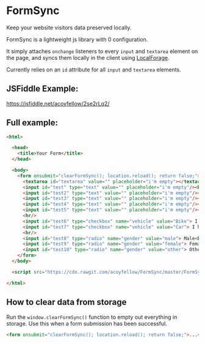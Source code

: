 # FormSync

Keep your website visitors data preserved locally.

FormSync is a lightweight js library with 0 configuration. 

It simply attaches `onchange` listeners to every `input` and `textarea` element on the page, and syncs them locally in the client using [LocalForage](https://github.com/localForage/localForage "LocalForage").

Currently relies on an `id` attribute for all `input` and `textarea` elements.

## JSFiddle Example:
https://jsfiddle.net/acoyfellow/2se2rLq2/

## Full example:
```html
<html>

  <head>
    <title>Your Form</title>
  </head>

  <body>
    <form onsubmit="clearFormSync(); location.reload(); return false;">
      <textarea id="textarea" value="" placeholder="i'm empty"></textarea><br/>
      <input id="test" type="text" value="" placeholder="i'm empty"/><br/>
      <input id="test2" type="text" value="" placeholder="i'm empty"/><br/>
      <input id="test3" type="text" value="" placeholder="i'm empty"/><br/>
      <input id="test4" type="text" value="" placeholder="i'm empty"/><br/>
      <input id="test5" type="text" value="" placeholder="i'm empty"/><br/>
      <hr/>
      <input id="test6" type="checkbox" name="vehicle" value="Bike"> I have a bike<br/>
      <input id="test7" type="checkbox" name="vehicle" value="Car"> I have a car<br/>
      <hr/>
      <input id="test8" type="radio" name="gender" value="male"> Male<br>
      <input id="test9" type="radio" name="gender" value="female"> Female<br>
      <input id="test10" type="radio" name="gender" value="other"> Other
    </form>
  </body>

  <script src="https://cdn.rawgit.com/acoyfellow/FormSync/master/FormSync.js"></script>

</html>
```

## How to clear data from storage 
Run the `window.clearFormSync()` function to empty out everything in storage. Use this when a form submission has been successful.
```html
<form onsubmit="clearFormSync(); location.reload(); return false;">...</form>
```
